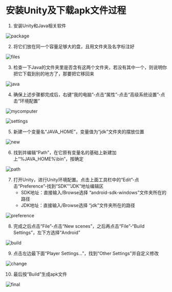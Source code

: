 # 安装Unity及下载apk文件过程

1. 安装Unity和Java相关软件

![package](package.png "package.png")

2. 将它们放在同一个容量足够大的盘，且用文件夹及名字标注好

![files](files.png "files.png")

3. 检查一下Java的文件夹里是否含有这两个文件夹，若没有其中一个，则说明你把它下载到别的地方了，那要把它移回来

![java](java.png "java.png")

4. 确保上述步骤都完成后，右键“我的电脑”-点击“属性”-点击“高级系统设置”-点击“环境配置”

![mycomputer](mycomputer.png "mycomputer.png")

![settings](settings.png "settings.png")

5. 新建一个变量名“JAVA_HOME”，变量值为“jdk”文件夹的摆放位置

![new](new.png "new.png")

6. 找到并编辑“Path”，在它原有变量名的基础上新建加上“%JAVA_HOME%\bin”，按确定

![path](path.png "path.png")

7. 打开Unity，进行Unity环境配置。点击上面工具栏中的“Edit”-点击“Preference”-找到“SDK""JDK”地址编辑区
   - SDK地址：直接输入/Browse选择 “android-sdk-windows”文件夹所在的路径
   - JDK地址：直接输入/Browse选择 “jdk”文件夹所在的路径

![preference](preference.png "preference.png")

8. 完成之后点击“File”-点击“New scenes”，之后再点击“File”-“Build Settings”，左下方选择“Android”

![build](build.png "build.png")

9. 点击左边最下面“Player Settings...”，找到“Other Settings”并自定义修改

![change](change.png "change.png")

10. 最后按“Build”生成apk文件

![final](final.png "final.png")
